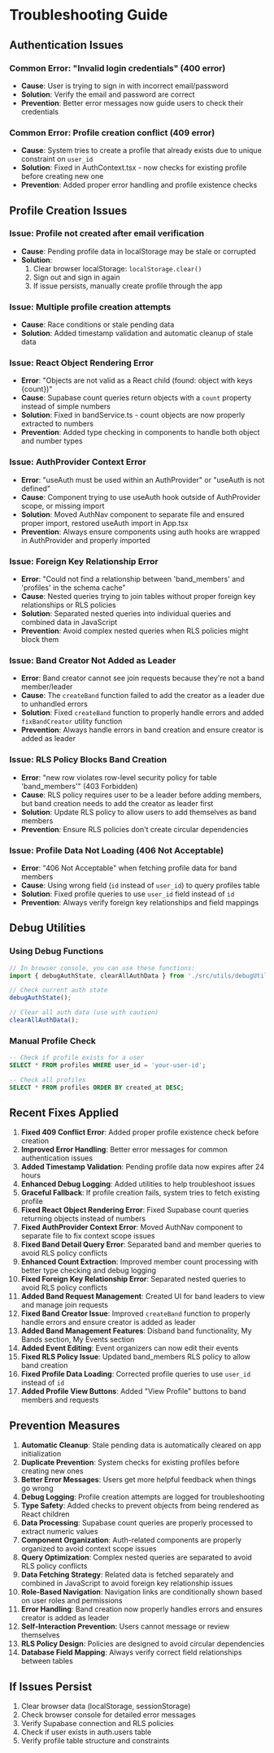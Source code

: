 # Troubleshooting Guide

## Authentication Issues

### Common Error: "Invalid login credentials" (400 error)
- **Cause**: User is trying to sign in with incorrect email/password
- **Solution**: Verify the email and password are correct
- **Prevention**: Better error messages now guide users to check their credentials

### Common Error: Profile creation conflict (409 error)
- **Cause**: System tries to create a profile that already exists due to unique constraint on `user_id`
- **Solution**: Fixed in AuthContext.tsx - now checks for existing profile before creating new one
- **Prevention**: Added proper error handling and profile existence checks

## Profile Creation Issues

### Issue: Profile not created after email verification
- **Cause**: Pending profile data in localStorage may be stale or corrupted
- **Solution**: 
  1. Clear browser localStorage: `localStorage.clear()`
  2. Sign out and sign in again
  3. If issue persists, manually create profile through the app

### Issue: Multiple profile creation attempts
- **Cause**: Race conditions or stale pending data
- **Solution**: Added timestamp validation and automatic cleanup of stale data

### Issue: React Object Rendering Error
- **Error**: "Objects are not valid as a React child (found: object with keys {count})"
- **Cause**: Supabase count queries return objects with a `count` property instead of simple numbers
- **Solution**: Fixed in bandService.ts - count objects are now properly extracted to numbers
- **Prevention**: Added type checking in components to handle both object and number types

### Issue: AuthProvider Context Error
- **Error**: "useAuth must be used within an AuthProvider" or "useAuth is not defined"
- **Cause**: Component trying to use useAuth hook outside of AuthProvider scope, or missing import
- **Solution**: Moved AuthNav component to separate file and ensured proper import, restored useAuth import in App.tsx
- **Prevention**: Always ensure components using auth hooks are wrapped in AuthProvider and properly imported

### Issue: Foreign Key Relationship Error
- **Error**: "Could not find a relationship between 'band_members' and 'profiles' in the schema cache"
- **Cause**: Nested queries trying to join tables without proper foreign key relationships or RLS policies
- **Solution**: Separated nested queries into individual queries and combined data in JavaScript
- **Prevention**: Avoid complex nested queries when RLS policies might block them

### Issue: Band Creator Not Added as Leader
- **Error**: Band creator cannot see join requests because they're not a band member/leader
- **Cause**: The `createBand` function failed to add the creator as a leader due to unhandled errors
- **Solution**: Fixed `createBand` function to properly handle errors and added `fixBandCreator` utility function
- **Prevention**: Always handle errors in band creation and ensure creator is added as leader

### Issue: RLS Policy Blocks Band Creation
- **Error**: "new row violates row-level security policy for table 'band_members'" (403 Forbidden)
- **Cause**: RLS policy requires user to be a leader before adding members, but band creation needs to add the creator as leader first
- **Solution**: Update RLS policy to allow users to add themselves as band members
- **Prevention**: Ensure RLS policies don't create circular dependencies

### Issue: Profile Data Not Loading (406 Not Acceptable)
- **Error**: "406 Not Acceptable" when fetching profile data for band members
- **Cause**: Using wrong field (`id` instead of `user_id`) to query profiles table
- **Solution**: Fixed profile queries to use `user_id` field instead of `id`
- **Prevention**: Always verify foreign key relationships and field mappings

## Debug Utilities

### Using Debug Functions
```javascript
// In browser console, you can use these functions:
import { debugAuthState, clearAllAuthData } from './src/utils/debugUtils';

// Check current auth state
debugAuthState();

// Clear all auth data (use with caution)
clearAllAuthData();
```

### Manual Profile Check
```sql
-- Check if profile exists for a user
SELECT * FROM profiles WHERE user_id = 'your-user-id';

-- Check all profiles
SELECT * FROM profiles ORDER BY created_at DESC;
```

## Recent Fixes Applied

1. **Fixed 409 Conflict Error**: Added proper profile existence check before creation
2. **Improved Error Handling**: Better error messages for common authentication issues
3. **Added Timestamp Validation**: Pending profile data now expires after 24 hours
4. **Enhanced Debug Logging**: Added utilities to help troubleshoot issues
5. **Graceful Fallback**: If profile creation fails, system tries to fetch existing profile
6. **Fixed React Object Rendering Error**: Fixed Supabase count queries returning objects instead of numbers
7. **Fixed AuthProvider Context Error**: Moved AuthNav component to separate file to fix context scope issues
8. **Fixed Band Detail Query Error**: Separated band and member queries to avoid RLS policy conflicts
9. **Enhanced Count Extraction**: Improved member count processing with better type checking and debug logging
10. **Fixed Foreign Key Relationship Error**: Separated nested queries to avoid RLS policy conflicts
11. **Added Band Request Management**: Created UI for band leaders to view and manage join requests
12. **Fixed Band Creator Issue**: Improved `createBand` function to properly handle errors and ensure creator is added as leader
13. **Added Band Management Features**: Disband band functionality, My Bands section, My Events section
14. **Added Event Editing**: Event organizers can now edit their events
15. **Fixed RLS Policy Issue**: Updated band_members RLS policy to allow band creation
16. **Fixed Profile Data Loading**: Corrected profile queries to use `user_id` instead of `id`
17. **Added Profile View Buttons**: Added "View Profile" buttons to band members and requests

## Prevention Measures

1. **Automatic Cleanup**: Stale pending data is automatically cleared on app initialization
2. **Duplicate Prevention**: System checks for existing profiles before creating new ones
3. **Better Error Messages**: Users get more helpful feedback when things go wrong
4. **Debug Logging**: Profile creation attempts are logged for troubleshooting
5. **Type Safety**: Added checks to prevent objects from being rendered as React children
6. **Data Processing**: Supabase count queries are properly processed to extract numeric values
7. **Component Organization**: Auth-related components are properly organized to avoid context scope issues
8. **Query Optimization**: Complex nested queries are separated to avoid RLS policy conflicts
9. **Data Fetching Strategy**: Related data is fetched separately and combined in JavaScript to avoid foreign key relationship issues
10. **Role-Based Navigation**: Navigation links are conditionally shown based on user roles and permissions
11. **Error Handling**: Band creation now properly handles errors and ensures creator is added as leader
12. **Self-Interaction Prevention**: Users cannot message or review themselves
13. **RLS Policy Design**: Policies are designed to avoid circular dependencies
14. **Database Field Mapping**: Always verify correct field relationships between tables

## If Issues Persist

1. Clear browser data (localStorage, sessionStorage)
2. Check browser console for detailed error messages
3. Verify Supabase connection and RLS policies
4. Check if user exists in auth.users table
5. Verify profile table structure and constraints
